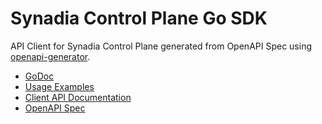# Synadia Control Plane Go SDK

API Client for Synadia Control Plane generated from OpenAPI Spec using [openapi-generator](https://github.com/OpenAPITools/openapi-generator).

- [GoDoc](https://pkg.go.dev/github.com/synadia-io/control-plane-sdk-go/syncp)
- [Usage Examples](examples/)
- [Client API Documentation](syncp/README.md)
- [OpenAPI Spec](syncp/api/openapi.yaml)
